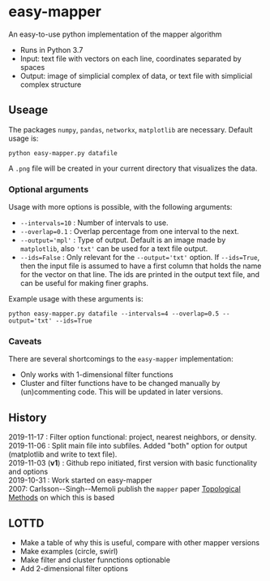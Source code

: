 # easy-mapper
An easy-to-use python implementation of the mapper algorithm

+ Runs in Python 3.7
+ Input: text file with vectors on each line, coordinates separated by spaces
+ Output: image of simplicial complex of data, or text file with simplicial complex structure

## Useage
The packages `numpy`, `pandas`, `networkx`, `matplotlib` are necessary. Default usage is:

```
python easy-mapper.py datafile
```
A `.png` file will be created in your current directory that visualizes the data.

### Optional arguments
Usage with more options is possible, with the following arguments:
+ `--intervals=10` : Number of intervals to use.
+ `--overlap=0.1` : Overlap percentage from one interval to the next.
+ `--output='mpl'` : Type of output. Default is an image made by `matplotlib`, also `'txt'` can be used for a text file output.
+ `--ids=False` : Only relevant for the `--output='txt'` option. If `--ids=True`, then the input file is assumed to have a first column that holds the name for the vector on that line. The ids are printed in the output text file, and can be useful for making finer graphs. 

Example usage with these arguments is:
```
python easy-mapper.py datafile --intervals=4 --overlap=0.5 --output='txt' --ids=True
```

### Caveats
There are several shortcomings to the `easy-mapper` implementation:
+ Only works with 1-dimensional filter functions
+ Cluster and filter functions have to be changed manually by (un)commenting code. This will be updated in later versions.

## History
2019-11-17 : Filter option functional: project, nearest neighbors, or density.<br>
2019-11-06 : Split main file into subfiles. Added "both" option for output (matplotlib and write to text file).<br>
2019-11-03 (<strong>v1</strong>) : Github repo initiated, first version with basic functionality and options<br>
2019-10-31 : Work started on easy-mapper<br>
2007: Carlsson--Singh--Memoli publish the `mapper` paper [Topological Methods](https://research.math.osu.edu/tgda/mapperPBG.pdf) on which this is based

## LOTTD
+ Make a table of why this is useful, compare with other mapper versions
+ Make examples (circle, swirl)
+ Make filter and cluster funnctions optionable
+ Add 2-dimensional filter options